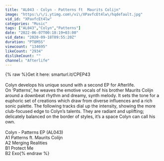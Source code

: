 ```yaml
---
title: "AL043 - Colyn - Patterns ft  Maurits Colijn"
image: "https:\/\/i.ytimg.com\/vi\/XPavfcEt4lw\/hqdefault.jpg"
vid_id: "XPavfcEt4lw"
categories: "Music"
tags: ["AL043","Colyn","Patterns"]
date: "2022-06-07T00:18:19+03:00"
vid_date: "2020-09-18T09:55:20Z"
duration: "PT8M5S"
viewcount: "134695"
likeCount: "2934"
dislikeCount: ""
channel: "Afterlife"
---
```

{% raw %}Get it here: smarturl.it/CPEP43<br /><br />Colyn develops his unique sound with a second EP for Afterlife.<br />On ‘Patterns’, he weaves the emotive vocals of his brother Maurits Colijn around a downbeat rhythm and dreamy, synth melody. It sets the tone for a euphoric set of creations which draw from diverse influences and a rich sonic palette. The following tracks dial up the intensity, showing the more club-focused edge to Colyn’s talents. They are radiant and uplifting; delicately balanced on the border of styles, it’s a space Colyn can call his own.<br /><br />Colyn - Patterns EP (AL043)<br />A1 Patterns ft. Maurits Colijn<br />A2 Merging Realities<br />B1 Protect Me<br />B2 Exo{% endraw %}
